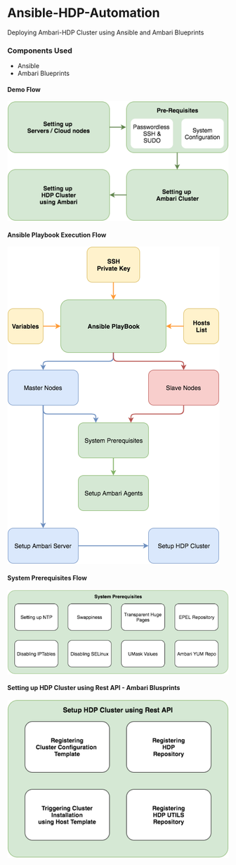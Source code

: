 # Ansible-HDP-Automation

Deploying Ambari-HDP Cluster using Ansible and Ambari Blueprints


### Components Used
- Ansible
- Ambari Blueprints

#### Demo Flow
![Demo Flow](Images/Setup.png)

#### Ansible Playbook Execution Flow
![Ansible Playbook Execution Flow](Images/Playbook_Flow.png)

#### System Prerequisites Flow
![System Prerequisites](Images/Prerequisites.png)

#### Setting up HDP Cluster using Rest API - Ambari Blusprints
![Setting up HDP Cluster using Rest API](Images/Setting_up_HDP.png)
